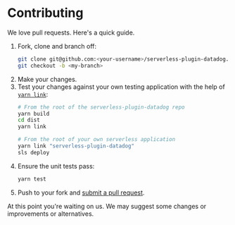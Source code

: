 # Contributing

We love pull requests. Here's a quick guide.

1. Fork, clone and branch off:
    ```bash
    git clone git@github.com:<your-username>/serverless-plugin-datadog.git
    git checkout -b <my-branch>
    ```
1. Make your changes.
1. Test your changes against your own testing application with the help of [`yarn link`](https://classic.yarnpkg.com/en/docs/cli/link/):
    ```bash
    # From the root of the serverless-plugin-datadog repo
    yarn build
    cd dist
    yarn link
    
    # From the root of your own serverless application
    yarn link "serverless-plugin-datadog"
    sls deploy
    ```
1. Ensure the unit tests pass:
    ```bash
    yarn test
    ```
1. Push to your fork and [submit a pull request][pr].

[pr]: https://github.com/your-username/datadog-lambda-layer-python/compare/DataDog:master...master

At this point you're waiting on us. We may suggest some changes or improvements or alternatives.
